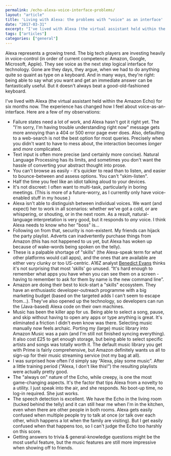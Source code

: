 ```yaml
---
permalink: /echo-alexa-voice-interface-problems/
layout: "article"
title: 'Living with Alexa: the problems with "voice" as an interface'
date: "2017-03-31"
excerpt: "I've lived with Alexa (the virtual assistant held within the Amazon Echo) for six months now. The experience has changed how I feel about voice-as-an-interface."
tags: ["articles"]
categories: ["general"]
---
```


Alexa represents a growing trend. The big tech players are investing heavily in voice-control (in order of current competence: Amazon, Google, Microsoft, Apple). They see voice as the next step logical interface for technology. Gone are they days, they argue, when we had to do anything quite so quaint as type on a keyboard. And in many ways, they're right: being able to say what you want and get an immediate answer can be fantastically useful. But it doesn't always beat a good-old-fashioned keyboard.

I've lived with Alexa (the virtual assistant held within the Amazon Echo) for six months now. The experience has changed how I feel about voice-as-an-interface. Here are a few of my observations:

-   Failure states need a lot of work, and Alexa hasn't got it right yet. The "I'm sorry, I'm having trouble understanding right now" message gets more annoying than a 404 or 500 error page ever does. Also, defaulting to a web-search is not the best option for most queries. Precisely when you didn't want to have to mess about, the interaction becomes _longer_ and _more_ complicated.
-   Text input is often more precise (and certainly more concise). Natural Language Processing has its limits, and sometimes you don't want the hassle of converting your abstract thought into prose.
-   You can't browse as easily - it's quicker to read than to listen, and easier to bounce-between and assess options. You can't "skim-listen".
-   Half the time you feel like an idiot talking aloud to your devices.
-   It's not discreet: I often want to multi-task, particularly in boring meetings. (This is more of a future-worry, as I currently only have voice-enabled stuff in my house.)
-   Alexa isn't able to distinguish between individual voices. We want (and expect) her to work in all scenarios: whether we've got a cold, or are whispering, or shouting, or in the next room. As a result, natural-language interpretation is very good, but it responds to _any_ voice. I think Alexa needs to know who her "boss" is...
-   Following on from that, security is non-existent. My friends can hijack the party playlist. Adverts can inadvertently purchase things from Amazon (this has not happened to us yet, but Alexa has woken up because of wake-words being spoken on the telly).
-   These is a palpable shortage of "skills" (the Alexa-speak term for what other platforms would call apps), and the ones that are available are either very clunky or too US-centric. A16Z analyst [Benedict Evans](http://ben-evans.com/newsletter) thinks it's not surprising that most 'skills' go unused. “It's hard enough to remember what apps you have when you can see them on a screen - having to remember to ask for them by name is the new command line”.
-   Amazon are doing their best to kick-start a "skills" ecosystem. They have an enthusiastic developer-outreach programme with a big marketing budget (based on the targeted adds I can't seem to escape from...). They've also opened up the technology, so developers can run the (Java-based) Alexa code on their own machines.
-   Music has been the killer app for us. Being able to select a song, pause, and skip without having to open any apps or type anything is great. It's eliminated a friction I didn't even know was there. Selecting music manually now feels archaic. Porting my (large) music library into Amazon Music was a pain (and I'm still not finished syncing everything). It also cost £25 to get enough storage, but being able to select specific artists and songs was totally worth it. The default music library you get with Prime is fairly comprehensive, but Amazon definitely wants us all to sign-up for their music streaming service (not my bag at all).
-   I was surprised how often I'd simply say “Alexa, play some music”. After a little training period (“Alexa, I don't like this!”) the resulting playlists were actually pretty good.
-   The "always on" nature of the Echo, while creepy, is one the most game-changing aspects. It's the factor that tips Alexa from a novelty to a utility. I just speak into the air, and she responds. No boot-up time, no log-in required. She just works.
-   The speech detection is excellent. We have the Echo in the living room (tucked behind the telly) and it can still hear me when I'm in the kitchen, even when there are other people in both rooms. Alexa gets easily confused when multiple people try to talk at once (or talk over each other, which happens a lot when the family are visiting). But I get easily confused when that happens too, so I can't judge the Echo too harshly on this score.
-   Getting answers to trivia & general-knowledge questions might be the most useful feature, but the music features are still more impressive when showing off to friends.
